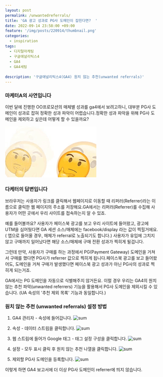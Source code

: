 ```yaml
---
layout: post
permalink: /unwantedreferrals/
title: 'GA 광고 성과로 PG사 도메인이 잡힌다면?  '
date: 2022-09-14 23:58:00 +09:00
feature: '/img/posts/220914/thumbnail.png'
categories:
  - inspiration
tags:
  - 디지털마케팅
  - 구글애널리틱스4
  - GA4
  - GA4세팅

description: '구글애널리틱스4(GA4) 원치 않는 추천(unwanted referrals)'
---
```


### **마케터A의 사연입니다**
이번 달에 진행한 OO프로모션의 매체별 성과를 ga4에서 보려고하니, 대부분 PG사 도메인이 성과로 잡혀 정확한 성과 파악이 어렵습니다.정확한 성과 파악을 위해 PG사 도메인을 제외하고 싶은데 어떻게 할 수 있을까요?

![sum](/img/posts/220914/question.gif)

### **다케터의 답변입니다**
브라우저는 사용자가 링크를 클릭해서 웹페이지로 이동할 때 리퍼러(Referrer)라는 이름으로 클릭한 웹 페이지의 주소를 저장해요.GA에서는 리퍼러(Referrer)를 수집해 사용자가 어떤 곳에서 우리 사이트를 접속하는지 알 수 있죠.

예를 들어볼까요? 사용자가 페이스북 광고를 보고 우리 사이트에 들어왔고, 광고에 UTM을 심어뒀다면 GA 세션 소스/매체에는 facebook/display 라는 값이 찍힐거에요. ( 앱으로 들어올 경우, 매체가 referral로 노출되기도 합니다.) 사용자가 유입에 그치지 않고 구매까지 일어났다면 해당 소스/매체에 구매 전환 성과가 찍히게 될겁니다.

그런데 만약, 사용자가 구매를 하는 과정에서 PG(Payment Gateway) 도메인을 거쳐서 구매를 했다면 PG사가 referrer 값으로 찍히게 됩니다.페이스북 광고를 보고 들어왔어도, 도메인을 거쳐 구매가 발생했다면 페이스북 광고 성과가 아닌 PG사의 성과로 찍히게 되는거죠.

GA에서는 PG 도메인을 자동으로 식별해주지 않거든요. 이럴 경우 우리는 GA4의 원치 않는 추천 파악(unwanted referrers) 기능을 활용해서 PG사 도메인을 제외시킬 수 있습니다. (UA 속성의 '추천 제외 목록' 기능과 동일합니다.)


### **원치 않는 추천 (unwanted referrals) 설정 방법**
1. GA4 관리자 - 속성에 들어갑니다.
![sum](/img/posts/220914/ga4_property.jpg)

2. 속성 - 데이터 스트림을 클릭합니다.
![sum](/img/posts/220914/ga4_datastream.jpg)

3. 웹 스트림에 들어가 Google 태그 - 태그 설정 구성을 클릭합니다.
![sum](/img/posts/220914/ga4_tag.jpg)

4. 설정 - 모두 표시 클릭 후 원치 않는 추천 나열을 클릭합니다.
![sum](/img/posts/220914/ga4_unwanted.jpg)

5. 제외할 PG사 도메인을 등록합니다.
![sum](/img/posts/220914/ga4_pg.jpg)

이렇게 하면 GA4 보고서에 더 이상 PG사 도메인이 referrer에 띄지 않습니다.
